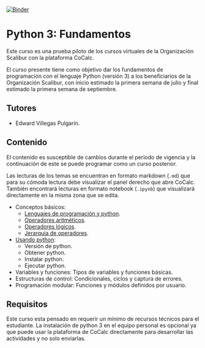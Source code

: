 [![Binder](https://beta.mybinder.org/badge.svg)](https://beta.mybinder.org/v2/gh/scaliburco/py3f/master)

# Python 3: Fundamentos

Este curso es una prueba piloto de los cursos virtuales de la Organización Scalibur con la plataforma CoCalc.  

El curso presente tiene como objetivo dar los fundamentos de programación con el lenguaje Python (versión 3) a los beneficiarios de la Organización Scalibur, con inicio estimado la primera semana de julio y final estimado la primera semana de septiembre.  

## Tutores

+   Edward Villegas Pulgarin.  

## Contenido

El contenido es susceptible de cambios durante el periodo de vigencia y la continuación de este se puede programar como un curso posterior.  

Las lecturas de los temas se encuentran en formato markdown (`.md`) que para su cómoda lectura debe visualizar el panel derecho que abre CoCalc. También encontrará lecturas en formato notebook (`.ipynb`) que visualizará directamente en la misma zona que se edita.  

+   Conceptos básicos:  
    +   [Lenguajes de programación y python](lecturas/t1l1.md).  
    +   [Operadores aritméticos](lecturas/t1l2.md).  
    +   [Operadores lógicos](lecturas/t1l3.md).  
    +   [Jerarquía de operadores](lecturas/t1l4.md).  
+   [Usando python](lecturas/t2l1.md):  
    +   Versión de python.  
    +   Obtener python.  
    +   Instalar python.  
    +   Ejecutar python.  
+   Variables y funciones: Tipos de variables y funciones básicas.  
+   Estructuras de control: Condicionales, ciclos y captura de errores.  
+   Programación modular: Funciones y módulos definidos por usuario.  

## Requisitos

Este curso esta pensado en requerir un mínimo de recursos técnicos para el estudiante. La instalación de python 3 en el equipo personal es opcional ya que puede usar la plataforma de CoCalc directamente para desarrollar las actividades y no solo enviarlas.  
